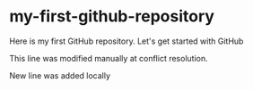 # my-first-github-repository
Here is my first GitHub repository.  Let's get started with GitHub

This line was modified manually at conflict resolution. 

New line was added locally